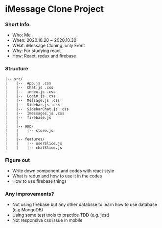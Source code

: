 # iMessage Clone Project

### Short Info.

- Who: Me
- When: 2020.10.20 ~ 2020.10.30
- WHat: iMessage Cloning, only Front
- Why: For studying react
- How: React, redux and firebase

### Structure

```
|-- src/
|    |--  App.js .css
|    |--  Chat.js .css
|    |--  index.js .css
|    |--  Login.js .css
|    |--  Message.js .css
|    |--  Sidebar.js .css
|    |--  SidebarChat.js .css
|    |--  Imessages.js .css
|    |--  firebase.js
|    |
|    |-- app/
|    |    |-- store.js
|    |
|    |-- features/
|    |    |-- userSlice.js
|    |    |-- chatSlice.js
```

### Figure out

- Write down component and codes with react style
- What is redux and how to use it in the codes
- How to use firebase things

### Any improvements?

- Not using firebase but any other databsse to learn how to use database (e.g MongoDB)
- Using some test tools to practice TDD (e.g. jest)
- Not responsive css issue in mobile
